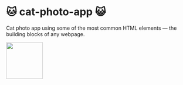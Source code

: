 # 🐱 cat-photo-app 😺
Cat photo app using some of the most common HTML elements — the building blocks of any webpage.

<img src="https://media.giphy.com/media/vFKqnCdLPNOKc/giphy.gif" width="100" height="100" />

